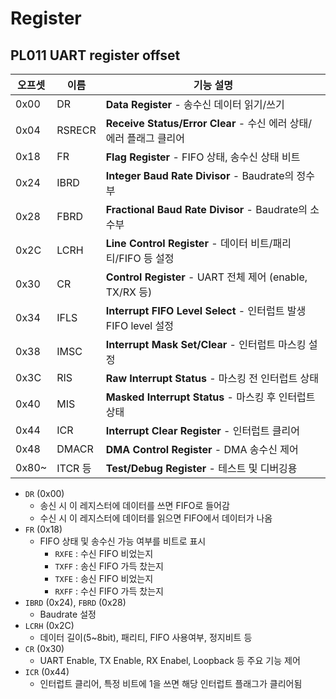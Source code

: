 # Register

## PL011 UART register offset
| 오프셋    | 이름     | 기능 설명                                                   |
| ------ | ------ | ------------------------------------------------------- |
| 0x00   | DR     | **Data Register** - 송수신 데이터 읽기/쓰기                       |
| 0x04   | RSRECR | **Receive Status/Error Clear** - 수신 에러 상태/에러 플래그 클리어    |
| 0x18   | FR     | **Flag Register** - FIFO 상태, 송수신 상태 비트                  |
| 0x24   | IBRD   | **Integer Baud Rate Divisor** - Baudrate의 정수부           |
| 0x28   | FBRD   | **Fractional Baud Rate Divisor** - Baudrate의 소수부        |
| 0x2C   | LCRH   | **Line Control Register** - 데이터 비트/패리티/FIFO 등 설정        |
| 0x30   | CR     | **Control Register** - UART 전체 제어 (enable, TX/RX 등)     |
| 0x34   | IFLS   | **Interrupt FIFO Level Select** - 인터럽트 발생 FIFO level 설정 |
| 0x38   | IMSC   | **Interrupt Mask Set/Clear** - 인터럽트 마스킹 설정              |
| 0x3C   | RIS    | **Raw Interrupt Status** - 마스킹 전 인터럽트 상태                |
| 0x40   | MIS    | **Masked Interrupt Status** - 마스킹 후 인터럽트 상태             |
| 0x44   | ICR    | **Interrupt Clear Register** - 인터럽트 클리어                 |
| 0x48   | DMACR  | **DMA Control Register** - DMA 송수신 제어                   |
| 0x80\~ | ITCR 등 | **Test/Debug Register** - 테스트 및 디버깅용                    |

- `DR` (0x00)
  - 송신 시 이 레지스터에 데이터를 쓰면 FIFO로 들어감
  - 수신 시 이 레지스터에 데이터를 읽으면 FIFO에서 데이터가 나옴
- `FR` (0x18)
  - FIFO 상태 및 송수신 가능 여부를 비트로 표시
    - `RXFE` : 수신 FIFO 비었는지
    - `TXFF` : 송신 FIFO 가득 찼는지
    - `TXFE` : 송신 FIFO 비었는지
    - `RXFF` : 수신 FIFO 가득 찼는지
- `IBRD` (0x24), `FBRD` (0x28)
  - Baudrate 설정
- `LCRH` (0x2C)
  - 데이터 길이(5~8bit), 패리티, FIFO 사용여부, 정지비트 등
- `CR` (0x30)
  - UART Enable, TX Enable, RX Enabel, Loopback 등 주요 기능 제어
- `ICR` (0x44)
  - 인터럽트 클리어, 특정 비트에 1을 쓰면 해당 인터럽트 플래그가 클리어됨